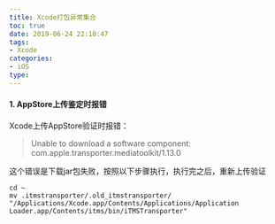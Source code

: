 ```yaml
---
title: Xcode打包异常集合
toc: true
date: 2019-06-24 22:10:47
tags:
- Xcode
categories:
- iOS
type:
---
```


#### 1. AppStore上传鉴定时报错

Xcode上传AppStore验证时报错：

> Unable to download a software component: com.apple.transporter.mediatoolkit/1.13.0

这个错误是下载jar包失败，按照以下步骤执行，执行完之后，重新上传验证

```
cd ~
mv .itmstransporter/.old_itmstransporter/
"/Applications/Xcode.app/Contents/Applications/Application Loader.app/Contents/itms/bin/iTMSTransporter"
```



